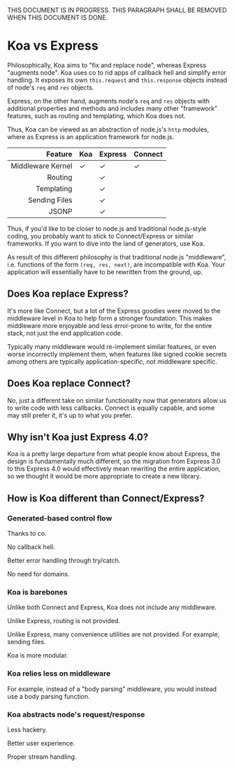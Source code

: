 THIS DOCUMENT IS IN PROGRESS. THIS PARAGRAPH SHALL BE REMOVED WHEN THIS DOCUMENT IS DONE.

# Koa vs Express

  Philosophically, Koa aims to "fix and replace node", whereas Express "augments node".
  Koa uses co to rid apps of callback hell and simplify error handling.
  It exposes its own `this.request` and `this.response` objects instead of node's `req` and `res` objects.

  Express, on the other hand, augments node's `req` and `res` objects with additional properties and methods
  and includes many other "framework" features, such as routing and templating, which Koa does not.

  Thus, Koa can be viewed as an abstraction of node.js's `http` modules, where as Express is an application framework for node.js.

| Feature           | Koa | Express | Connect |
|------------------:|-----|---------|---------|
| Middleware Kernel | ✓   | ✓       | ✓       |
| Routing           |     | ✓       |         |
| Templating        |     | ✓       |         |
| Sending Files     |     | ✓       |         |
| JSONP             |     | ✓       |         |


  Thus, if you'd like to be closer to node.js and traditional node.js-style coding, you probably want to stick to Connect/Express or similar frameworks.
  If you want to dive into the land of generators, use Koa.

  As result of this different philosophy is that traditional node.js "middleware", i.e. functions of the form `(req, res, next)`, are incompatible with Koa. Your application will essentially have to be rewritten from the ground, up.

## Does Koa replace Express?

  It's more like Connect, but a lot of the Express goodies
  were moved to the middleware level in Koa to help form
  a stronger foundation. This makes middleware more enjoyable
  and less error-prone to write, for the entire stack, not
  just the end application code.

  Typically many middleware would
  re-implement similar features, or even worse incorrectly implement them,
  when features like signed cookie secrets among others are typically application-specific,
  not middleware specific.

## Does Koa replace Connect?

  No, just a different take on similar functionality
  now that generators allow us to write code with less
  callbacks. Connect is equally capable, and some may still prefer it,
  it's up to what you prefer.

## Why isn't Koa just Express 4.0?

  Koa is a pretty large departure from what people know about Express,
  the design is fundamentally much different, so the migration from
  Express 3.0 to this Express 4.0 would effectively mean rewriting
  the entire application, so we thought it would be more appropriate
  to create a new library.

## How is Koa different than Connect/Express?

### Generated-based control flow

  Thanks to co.

  No callback hell.

  Better error handling through try/catch.

  No need for domains.

### Koa is barebones

  Unlike both Connect and Express, Koa does not include any middleware.

  Unlike Express, routing is not provided.

  Unlike Express, many convenience utilities are not provided. For example, sending files.

  Koa is more modular.

### Koa relies less on middleware

  For example, instead of a "body parsing" middleware, you would instead use a body parsing function.

### Koa abstracts node's request/response

  Less hackery.

  Better user experience.

  Proper stream handling.
